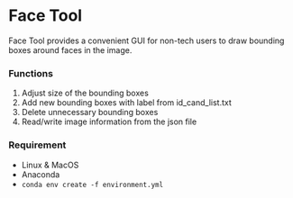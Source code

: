 # Face Tool

Face Tool provides a convenient GUI for non-tech users to draw bounding boxes around faces in the image.

### Functions
1) Adjust size of the bounding boxes
2) Add new bounding boxes with label from id_cand_list.txt
3) Delete unnecessary bounding boxes
4) Read/write image information from the json file

### Requirement
- Linux & MacOS
- Anaconda
- `conda env create -f environment.yml`

